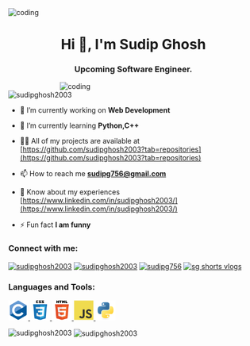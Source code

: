<img align="upper" alt="coding" width="700" src="https://camo.githubusercontent.com/6ce26497c92c1a8d72c8816fc76ed9438cc0e815b73a410895c95634d863ff8d/68747470733a2f2f7237713677397a362e726f636b657463646e2e6d652f6361726565722f77702d636f6e74656e742f75706c6f6164732f323032302f30332f66756c6c2d737461636b2d646576656c6f706d656e742e676966">

<h1 align="center">Hi 👋, I'm Sudip Ghosh</h1>
<h3 align="center">Upcoming Software Engineer.</h3>

<img align="right" alt="coding" width="400" src="https://camo.githubusercontent.com/cae12fddd9d6982901d82580bdf321d81fb299141098ca1c2d4891870827bf17/68747470733a2f2f6d69726f2e6d656469756d2e636f6d2f6d61782f313336302f302a37513379765349765f7430696f4a2d5a2e676966">

<p align="left"> <img src="https://komarev.com/ghpvc/?username=sudipghosh2003&label=Profile%20views&color=0e75b6&style=flat" alt="sudipghosh2003" /> </p>

- 🔭 I’m currently working on **Web Development**

- 🌱 I’m currently learning **Python,C++**

- 👨‍💻 All of my projects are available at [https://github.com/sudipghosh2003?tab=repositories](https://github.com/sudipghosh2003?tab=repositories)

- 📫 How to reach me **sudipg756@gmail.com**

- 📄 Know about my experiences [https://www.linkedin.com/in/sudipghosh2003/](https://www.linkedin.com/in/sudipghosh2003/)

- ⚡ Fun fact **I am funny**

<h3 align="left">Connect with me:</h3>
<p align="left">
<a href="https://linkedin.com/in/sudipghosh2003" target="blank"><img align="center" src="https://raw.githubusercontent.com/rahuldkjain/github-profile-readme-generator/master/src/images/icons/Social/linked-in-alt.svg" alt="sudipghosh2003" height="30" width="40" /></a>
<a href="https://fb.com/sudipghosh2003" target="blank"><img align="center" src="https://raw.githubusercontent.com/rahuldkjain/github-profile-readme-generator/master/src/images/icons/Social/facebook.svg" alt="sudipghosh2003" height="30" width="40" /></a>
<a href="https://instagram.com/sudipg756" target="blank"><img align="center" src="https://raw.githubusercontent.com/rahuldkjain/github-profile-readme-generator/master/src/images/icons/Social/instagram.svg" alt="sudipg756" height="30" width="40" /></a>
<a href="https://www.youtube.com/c/sg shorts vlogs" target="blank"><img align="center" src="https://raw.githubusercontent.com/rahuldkjain/github-profile-readme-generator/master/src/images/icons/Social/youtube.svg" alt="sg shorts vlogs" height="30" width="40" /></a>
</p>

<h3 align="left">Languages and Tools:</h3>
<p align="left"> <a href="https://www.cprogramming.com/" target="_blank" rel="noreferrer"> <img src="https://raw.githubusercontent.com/devicons/devicon/master/icons/c/c-original.svg" alt="c" width="40" height="40"/> </a> <a href="https://www.w3schools.com/css/" target="_blank" rel="noreferrer"> <img src="https://raw.githubusercontent.com/devicons/devicon/master/icons/css3/css3-original-wordmark.svg" alt="css3" width="40" height="40"/> </a> <a href="https://www.w3.org/html/" target="_blank" rel="noreferrer"> <img src="https://raw.githubusercontent.com/devicons/devicon/master/icons/html5/html5-original-wordmark.svg" alt="html5" width="40" height="40"/> </a> <a href="https://developer.mozilla.org/en-US/docs/Web/JavaScript" target="_blank" rel="noreferrer"> <img src="https://raw.githubusercontent.com/devicons/devicon/master/icons/javascript/javascript-original.svg" alt="javascript" width="40" height="40"/> </a> <a href="https://www.python.org" target="_blank" rel="noreferrer"> <img src="https://raw.githubusercontent.com/devicons/devicon/master/icons/python/python-original.svg" alt="python" width="40" height="40"/> </a> </p>

<p><img align="left" src="https://github-readme-stats.vercel.app/api/top-langs?username=sudipghosh2003&show_icons=true&locale=en&layout=compact" alt="sudipghosh2003" /></p>

<p>&nbsp;<img align="center" src="https://github-readme-stats.vercel.app/api?username=sudipghosh2003&show_icons=true&locale=en" alt="sudipghosh2003" /></p>
